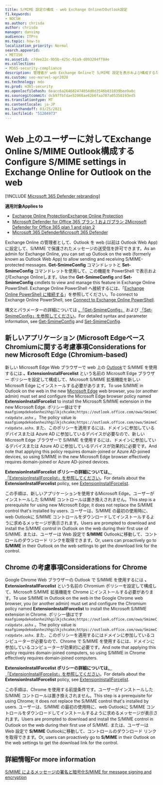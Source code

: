 ```yaml
---
title: S/MIME 設定の構成 - web Exchange OnlineのOutlook設定
f1.keywords:
- NOCSH
ms.author: chrisda
author: chrisda
manager: dansimp
audience: ITPro
ms.topic: how-to
localization_priority: Normal
search.appverid:
- MET150
ms.assetid: c7dee22c-9b5b-425c-91a9-d093204ff84e
ms.collection:
- M365-security-compliance
description: 管理者が web Exchange Onlineで S/MIME 設定を表示および構成するために必要な操作の簡単なOutlook説明Exchange Online。
ms.custom: seo-marvel-apr2020
ms.technology: mdo
ms.prod: m365-security
ms.openlocfilehash: 6eacc6a264682474054d0d3546b831039bee9a0c
ms.sourcegitcommit: dcb97fbfdae52960ae62b6faa707a05358193ed5
ms.translationtype: MT
ms.contentlocale: ja-JP
ms.lasthandoff: 03/25/2021
ms.locfileid: "51204973"
---
```

# <a name="configure-smime-settings-in-exchange-online-for-outlook-on-the-web"></a><span data-ttu-id="e725b-103">Web 上のユーザーに対してExchange Online S/MIME Outlook構成する</span><span class="sxs-lookup"><span data-stu-id="e725b-103">Configure S/MIME settings in Exchange Online for Outlook on the web</span></span>

[!INCLUDE [Microsoft 365 Defender rebranding](../includes/microsoft-defender-for-office.md)]

<span data-ttu-id="e725b-104">**適用対象**</span><span class="sxs-lookup"><span data-stu-id="e725b-104">**Applies to**</span></span>
- [<span data-ttu-id="e725b-105">Exchange Online Protection</span><span class="sxs-lookup"><span data-stu-id="e725b-105">Exchange Online Protection</span></span>](exchange-online-protection-overview.md)
- [<span data-ttu-id="e725b-106">Microsoft Defender for Office 365 プラン 1 およびプラン 2</span><span class="sxs-lookup"><span data-stu-id="e725b-106">Microsoft Defender for Office 365 plan 1 and plan 2</span></span>](defender-for-office-365.md)
- [<span data-ttu-id="e725b-107">Microsoft 365 Defender</span><span class="sxs-lookup"><span data-stu-id="e725b-107">Microsoft 365 Defender</span></span>](../defender/microsoft-365-defender.md)

<span data-ttu-id="e725b-108">Exchange Online の管理者として、Outlook を web (以前は Outlook Web App) に設定して、S/MIME で保護されたメッセージの送受信を許可できます。</span><span class="sxs-lookup"><span data-stu-id="e725b-108">As an admin for Exchange Online, you can set up Outlook on the web (formerly known as Outlook Web App) to allow sending and receiving S/MIME-protected messages.</span></span> <span data-ttu-id="e725b-109">**Get-SmimeConfig** コマンドレットと **Set-SmimeConfig** コマンドレットを使用して、この機能を PowerShell で表示およびExchange Onlineします。</span><span class="sxs-lookup"><span data-stu-id="e725b-109">Use the **Get-SmimeConfig** and **Set-SmimeConfig** cmdlets to view and manage this feature in Exchange Online PowerShell.</span></span> <span data-ttu-id="e725b-110">Exchange Online PowerShell へ接続するには、「[Exchange Online PowerShell に接続する](/powershell/exchange/connect-to-exchange-online-powershell)」を参照してください。</span><span class="sxs-lookup"><span data-stu-id="e725b-110">To connect to Exchange Online PowerShell, see [Connect to Exchange Online PowerShell](/powershell/exchange/connect-to-exchange-online-powershell).</span></span>

<span data-ttu-id="e725b-111">構文とパラメーターの詳細については [、「Get-SmimeConfig」](/powershell/module/exchange/get-smimeconfig) および [「Set-SmimeConfig」を参照してください](/powershell/module/exchange/set-smimeconfig)。</span><span class="sxs-lookup"><span data-stu-id="e725b-111">For detailed syntax and parameter information, see [Get-SmimeConfig](/powershell/module/exchange/get-smimeconfig) and [Set-SmimeConfig](/powershell/module/exchange/set-smimeconfig).</span></span>

## <a name="considerations-for-new-microsoft-edge-chromium-based"></a><span data-ttu-id="e725b-112">新しいアプリケーション (Microsoft EdgeベースChromiumに関する考慮事項</span><span class="sxs-lookup"><span data-stu-id="e725b-112">Considerations for new Microsoft Edge (Chromium-based)</span></span>

<span data-ttu-id="e725b-113">新しい Microsoft Edge Web ブラウザーで web 上の [Outlook](https://www.microsoft.com/windows/microsoft-edge)で S/MIME を使用するには **、ExtensionInstallForcelist** という名前の Microsoft Edge ブラウザー ポリシーを設定して構成して、Microsoft S/MIME 拡張機能を新しい Microsoft Edge にインストールする必要があります。</span><span class="sxs-lookup"><span data-stu-id="e725b-113">To use S/MIME in Outlook on the web in the new [Microsoft Edge](https://www.microsoft.com/windows/microsoft-edge) web browser, you (or another admin) must set and configure the Microsoft Edge browser policy named **ExtensionInstallForcelist** to install the Microsoft S/MIME extension in the new Microsoft Edge.</span></span> <span data-ttu-id="e725b-114">ポリシー値はです `maafgiompdekodanheihhgilkjchcakm;https://outlook.office.com/owa/SmimeCrxUpdate.ashx` 。</span><span class="sxs-lookup"><span data-stu-id="e725b-114">The policy value is `maafgiompdekodanheihhgilkjchcakm;https://outlook.office.com/owa/SmimeCrxUpdate.ashx`.</span></span> <span data-ttu-id="e725b-115">また、このポリシーを適用するには、ドメインに参加しているデバイスまたは Azure AD に参加しているデバイスが必要なので、新しい Microsoft Edge ブラウザーで S/MIME を使用するには、ドメインに参加しているデバイスまたは Azure AD に参加しているデバイスが効果的に必要です。</span><span class="sxs-lookup"><span data-stu-id="e725b-115">And note that applying this policy requires domain-joined or Azure AD-joined devices, so using S/MIME in the new Microsoft Edge browser effectively requires domain-joined or Azure AD-joined devices.</span></span>

<span data-ttu-id="e725b-116">**ExtensionInstallForcelist ポリシーの詳細については**[、「ExtensionInstallForcelist」を参照してください](/DeployEdge/microsoft-edge-policies#extensioninstallforcelist)。</span><span class="sxs-lookup"><span data-stu-id="e725b-116">For details about the **ExtensionInstallForcelist** policy, see [ExtensionInstallForcelist](/DeployEdge/microsoft-edge-policies#extensioninstallforcelist).</span></span>

<span data-ttu-id="e725b-117">この手順は、新しいアプリケーションを使用するMicrosoft Edge。ユーザーがインストールした S/MIME コントロールは置き換えされません。</span><span class="sxs-lookup"><span data-stu-id="e725b-117">This step is a prerequisite for using new Microsoft Edge; it does not replace the S/MIME control that's installed by users.</span></span> <span data-ttu-id="e725b-118">ユーザーは、S/MIME の最初の使用時に、web Outlookに S/MIME コントロールをダウンロードしてインストールするように求めるメッセージが表示されます。</span><span class="sxs-lookup"><span data-stu-id="e725b-118">Users are prompted to download and install the S/MIME control in Outlook on the web during their first use of S/MIME.</span></span> <span data-ttu-id="e725b-119">または、ユーザーは Web 設定で **S/MIME** Outlookに移動して、コントロールのダウンロード リンクを取得できます。</span><span class="sxs-lookup"><span data-stu-id="e725b-119">Or, users can proactively go to **S/MIME** in their Outlook on the web settings to get the download link for the control.</span></span>

## <a name="considerations-for-chrome"></a><span data-ttu-id="e725b-120">Chrome の考慮事項</span><span class="sxs-lookup"><span data-stu-id="e725b-120">Considerations for Chrome</span></span>

<span data-ttu-id="e725b-121">Google Chrome Web ブラウザーの Outlook で S/MIME を使用するには **、ExtensionInstallForcelist** という名前の Chromium ポリシーを設定して構成して、Microsoft S/MIME 拡張機能を Chrome にインストールする必要があります。</span><span class="sxs-lookup"><span data-stu-id="e725b-121">To use S/MIME in Outlook on the web in the Google Chrome web browser, you (or another admin) must set and configure the Chromium policy named **ExtensionInstallForcelist** to install the Microsoft S/MIME extension in Chrome.</span></span> <span data-ttu-id="e725b-122">ポリシー値はです `maafgiompdekodanheihhgilkjchcakm;https://outlook.office.com/owa/SmimeCrxUpdate.ashx` 。</span><span class="sxs-lookup"><span data-stu-id="e725b-122">The policy value is `maafgiompdekodanheihhgilkjchcakm;https://outlook.office.com/owa/SmimeCrxUpdate.ashx`.</span></span> <span data-ttu-id="e725b-123">また、このポリシーを適用するにはドメインに参加しているコンピューターが必要なので、Chrome で S/MIME を使用するには、ドメインに参加しているコンピューターが効果的に必要です。</span><span class="sxs-lookup"><span data-stu-id="e725b-123">And note that applying this policy requires domain-joined computers, so using S/MIME in Chrome effectively requires domain-joined computers.</span></span>

<span data-ttu-id="e725b-124">**ExtensionInstallForcelist ポリシーの詳細については**[、「ExtensionInstallForcelist」を参照してください](https://cloud.google.com/docs/chrome-enterprise/policies/?policy=ExtensionInstallForcelist)。</span><span class="sxs-lookup"><span data-stu-id="e725b-124">For details about the **ExtensionInstallForcelist** policy, see [ExtensionInstallForcelist](https://cloud.google.com/docs/chrome-enterprise/policies/?policy=ExtensionInstallForcelist).</span></span>

<span data-ttu-id="e725b-125">この手順は、Chrome を使用する前提条件です。ユーザーがインストールした S/MIME コントロールは置き換えされません。</span><span class="sxs-lookup"><span data-stu-id="e725b-125">This step is a prerequisite for using Chrome; it does not replace the S/MIME control that's installed by users.</span></span> <span data-ttu-id="e725b-126">ユーザーは、S/MIME の最初の使用時に、web Outlookに S/MIME コントロールをダウンロードしてインストールするように求めるメッセージが表示されます。</span><span class="sxs-lookup"><span data-stu-id="e725b-126">Users are prompted to download and install the S/MIME control in Outlook on the web during their first use of S/MIME.</span></span> <span data-ttu-id="e725b-127">または、ユーザーは Web 設定で **S/MIME** Outlookに移動して、コントロールのダウンロード リンクを取得できます。</span><span class="sxs-lookup"><span data-stu-id="e725b-127">Or, users can proactively go to **S/MIME** in their Outlook on the web settings to get the download link for the control.</span></span>

## <a name="for-more-information"></a><span data-ttu-id="e725b-128">詳細情報</span><span class="sxs-lookup"><span data-stu-id="e725b-128">For more information</span></span>

[<span data-ttu-id="e725b-129">S/MIME によるメッセージの署名と暗号化</span><span class="sxs-lookup"><span data-stu-id="e725b-129">S/MIME for message signing and encryption</span></span>](s-mime-for-message-signing-and-encryption.md)